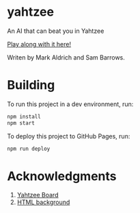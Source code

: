 # yahtzee

An AI that can beat you in Yahtzee

[Play along with it here!](https://mwaldrich.io/yahtzee)

Writen by Mark Aldrich and Sam Barrows.

# Building

To run this project in a dev environment, run:
```sh
npm install
npm start
```

To deploy this project to GitHub Pages, run:
```sh
npm run deploy
```

# Acknowledgments
1. [Yahtzee Board](https://codepen.io/32bitkid/pen/eJLoLZ)
2. [HTML background](https://codepen.io/osorina/pen/PQdMOO)
